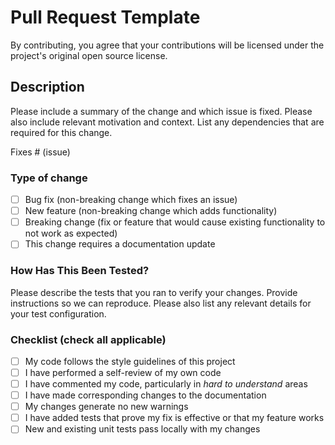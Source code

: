 # Pull Request Template

By contributing, you agree that your contributions will be licensed under the project's original open source license.

## Description

Please include a summary of the change and which issue is fixed. Please also include relevant motivation and context. List any dependencies that are required for this change.

Fixes # (issue)

### Type of change

* [ ] Bug fix (non-breaking change which fixes an issue)
* [ ] New feature (non-breaking change which adds functionality)
* [ ] Breaking change (fix or feature that would cause existing functionality to not work as expected)
* [ ] This change requires a documentation update

### How Has This Been Tested?

Please describe the tests that you ran to verify your changes. Provide instructions so we can reproduce. Please also list any relevant details for your test configuration.

### Checklist (check all applicable)

* [ ] My code follows the style guidelines of this project
* [ ] I have performed a self-review of my own code
* [ ] I have commented my code, particularly in _hard to understand_ areas
* [ ] I have made corresponding changes to the documentation
* [ ] My changes generate no new warnings
* [ ] I have added tests that prove my fix is effective or that my feature works
* [ ] New and existing unit tests pass locally with my changes
